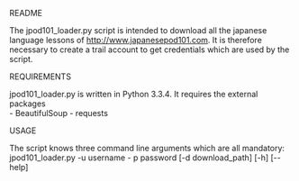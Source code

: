 README

The jpod101_loader.py script is intended to download all the japanese language lessons of http://www.japanesepod101.com.
It is therefore necessary to create a trail account to get credentials which are used by the script.

REQUIREMENTS

jpod101_loader.py is written in Python 3.3.4.
It requires the external packages	
	- BeautifulSoup
	- requests

USAGE

The script knows three command line arguments which are all mandatory:
	jpod101_loader.py -u username - p password [-d download_path] [-h] [--help]